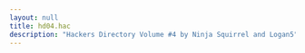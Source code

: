 ```yaml
---
layout: null
title: hd04.hac
description: "Hackers Directory Volume #4 by Ninja Squirrel and Logan5"
---
```

